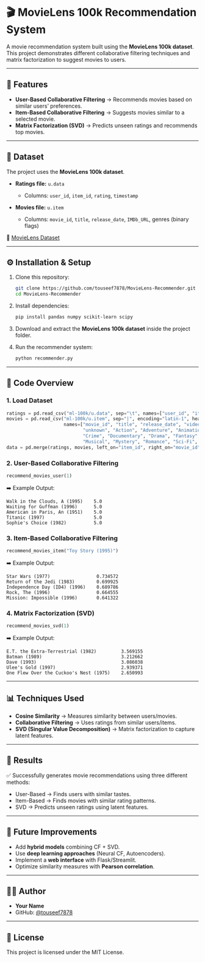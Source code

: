 # 🎬 MovieLens 100k Recommendation System

A movie recommendation system built using the **MovieLens 100k dataset**. This project demonstrates different collaborative filtering techniques and matrix factorization to suggest movies to users.

---

## 📌 Features

* **User-Based Collaborative Filtering** → Recommends movies based on similar users’ preferences.
* **Item-Based Collaborative Filtering** → Suggests movies similar to a selected movie.
* **Matrix Factorization (SVD)** → Predicts unseen ratings and recommends top movies.

---

## 📂 Dataset

The project uses the **MovieLens 100k dataset**.

* **Ratings file:** `u.data`

  * Columns: `user_id`, `item_id`, `rating`, `timestamp`
* **Movies file:** `u.item`

  * Columns: `movie_id`, `title`, `release_date`, `IMDb_URL`, genres (binary flags)

🔗 [MovieLens Dataset](https://www.kaggle.com/datasets/prajitdatta/movielens-100k-dataset)

---

## ⚙️ Installation & Setup

1. Clone this repository:

   ```bash
   git clone https://github.com/touseef7878/MovieLens-Recommender.git
   cd MovieLens-Recommender
   ```

2. Install dependencies:

   ```bash
   pip install pandas numpy scikit-learn scipy
   ```

3. Download and extract the **MovieLens 100k dataset** inside the project folder.

4. Run the recommender system:

   ```bash
   python recommender.py
   ```

---

## 🚀 Code Overview

### 1. Load Dataset

```python
ratings = pd.read_csv("ml-100k/u.data", sep="\t", names=["user_id", "item_id", "rating", "timestamp"])
movies = pd.read_csv("ml-100k/u.item", sep="|", encoding="latin-1", header=None,
                     names=["movie_id", "title", "release_date", "video_release_date", "IMDb_URL",
                            "unknown", "Action", "Adventure", "Animation", "Children's", "Comedy",
                            "Crime", "Documentary", "Drama", "Fantasy", "Film-Noir", "Horror",
                            "Musical", "Mystery", "Romance", "Sci-Fi", "Thriller", "War", "Western"])
data = pd.merge(ratings, movies, left_on="item_id", right_on="movie_id")
```

### 2. User-Based Collaborative Filtering

```python
recommend_movies_user(1)
```

➡️ Example Output:

```
Walk in the Clouds, A (1995)    5.0
Waiting for Guffman (1996)      5.0
American in Paris, An (1951)    5.0
Titanic (1997)                  5.0
Sophie's Choice (1982)          5.0
```

### 3. Item-Based Collaborative Filtering

```python
recommend_movies_item("Toy Story (1995)")
```

➡️ Example Output:

```
Star Wars (1977)                 0.734572
Return of the Jedi (1983)        0.699925
Independence Day (ID4) (1996)    0.689786
Rock, The (1996)                 0.664555
Mission: Impossible (1996)       0.641322
```

### 4. Matrix Factorization (SVD)

```python
recommend_movies_svd(1)
```

➡️ Example Output:

```
E.T. the Extra-Terrestrial (1982)         3.569155
Batman (1989)                             3.212662
Dave (1993)                               3.086038
Ulee's Gold (1997)                        2.939371
One Flew Over the Cuckoo's Nest (1975)    2.650993
```

---

## 📊 Techniques Used

* **Cosine Similarity** → Measures similarity between users/movies.
* **Collaborative Filtering** → Uses ratings from similar users/items.
* **SVD (Singular Value Decomposition)** → Matrix factorization to capture latent features.

---

## 📝 Results

✅ Successfully generates movie recommendations using three different methods:

* User-Based → Finds users with similar tastes.
* Item-Based → Finds movies with similar rating patterns.
* SVD → Predicts unseen ratings using latent features.

---

## 🔮 Future Improvements

* Add **hybrid models** combining CF + SVD.
* Use **deep learning approaches** (Neural CF, Autoencoders).
* Implement a **web interface** with Flask/Streamlit.
* Optimize similarity measures with **Pearson correlation**.

---

## 👨‍💻 Author

* **Your Name**
* GitHub: [@touseef7878](https://github.com/touseef7878)

---

## 📜 License

This project is licensed under the MIT License.
